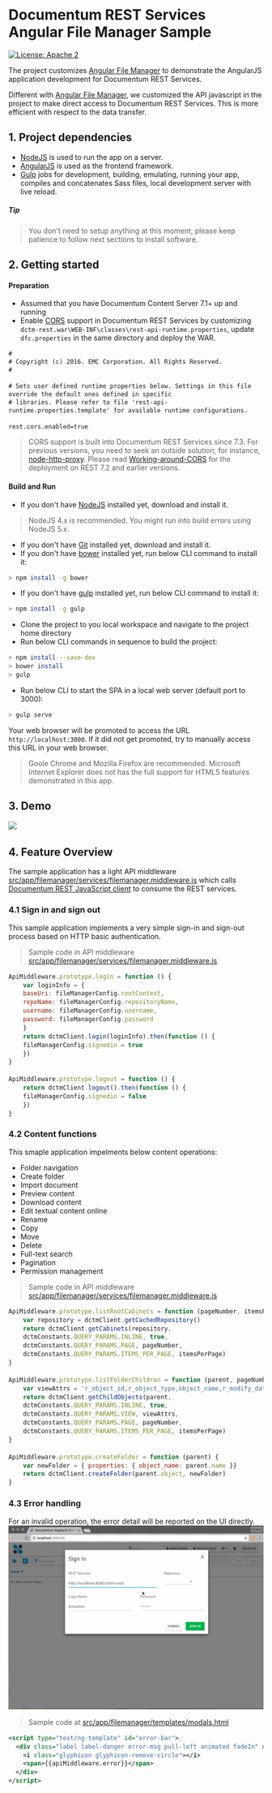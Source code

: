 # Documentum REST Services Angular File Manager Sample

[![License: Apache 2](https://img.shields.io/badge/license-Apache%202.0-brightgreen.svg)](http://www.apache.org/licenses/LICENSE-2.0)


The project customizes [Angular File Manager](https://github.com/joni2back/angular-filemanager) to demonstrate the AngularJS application development for Documentum REST Services. 

Different with [Angular File Manager](https://github.com/joni2back/angular-filemanager),  we customized the API javascript in the project to make direct access to Documentum REST Services. This is more efficient with respect to the data transfer.

## 1. Project dependencies

* [NodeJS](https://nodejs.org/) is used to run the app on a server.
* [AngularJS](https://angularjs.org/) is used as the frontend framework.
* [Gulp](http://gulpjs.com/) jobs for development, building, emulating, running your app, compiles and concatenates Sass files, local development server with live reload.

##### Tip
>  You don't need to setup anything at this moment, please keep patience to follow next sections to install software.

## 2. Getting started

#### Preparation

* Assumed that you have Documentum Content Server 7.1+ up and running
* Enable [CORS](https://www.w3.org/TR/cors/) support in Documentum REST Services by customizing `dctm-rest.war\WEB-INF\classes\rest-api-runtime.properties`, update `dfc.properties` in the same directory and deploy the WAR.
```
#
# Copyright (c) 2016. EMC Corporation. All Rights Reserved.
#

# Sets user defined runtime properties below. Settings in this file override the default ones defined in specific
# libraries. Please refer to file 'rest-api-runtime.properties.template' for available runtime configurations.

rest.cors.enabled=true
```

> CORS support is built into Documentum REST Services since 7.3. For previous versions, you need to seek an outside solution, for instance, [node-http-proxy](https://github.com/nodejitsu/node-http-proxy). Please read [Working-around-CORS](https://github.com/Enterprise-Content-Management/documentum-rest-client-angular-filemanager/wiki/Working-around-CORS) for the deployment on REST 7.2 and earlier versions.

#### Build and Run
* If you don't have [NodeJS](https://nodejs.org/) installed yet, download and install it.
> NodeJS 4.x is recommended. You might run into build errors using NodeJS 5.x.

* If you don't have [Git](https://git-scm.com/) installed yet, download and install it.
* If you don't have [bower](http://bower.io/) installed yet, run below CLI command to install it:
```bash 
> npm install -g bower
```
* If you don't have [gulp](http://gulpjs.com/) installed yet, run below CLI command to install it:
```bash
> npm install -g gulp
```
* Clone the project to you local workspace and navigate to the project home directory 
* Run below CLI commands in sequence to build the project:
```bash
> npm install --save-dev
> bower install
> gulp
```
* Run below CLI to start the SPA in a local web server (default port to 3000):
```bash
> gulp serve
```
Your web browser will be promoted to access the URL `http://localhost:3000`. If it did not get promoted, try to manually access this URL in your web browser.
> Goole Chrome and Mozilla Firefox are recommended. Microsoft Internet Explorer does not has the full support for HTML5 features demonstrated in this app.


## 3. Demo
<img src="demo/filemanager.gif">

## 4. Feature Overview
The sample application has a light API middleware [src/app/filemanager/services/filemanager.middleware.js](src/app/filemanager/services/filemanager.middleware.js) 
which calls [Documentum REST JavaScript client](src/app/filemanager/providers.client.js) to consume the REST services. 

### 4.1 Sign in and sign out
This sample application implements a very simple sign-in and sign-out process based on HTTP basic authentication. 

> Sample code in API middleware [src/app/filemanager/services/filemanager.middleware.js](src/app/filemanager/services/filemanager.middleware.js) 

```js
ApiMiddleware.prototype.login = function () {
    var loginInfo = {
    baseUri: fileManagerConfig.rootContext,
    repoName: fileManagerConfig.repositoryName,
    username: fileManagerConfig.username,
    password: fileManagerConfig.password
    }
    return dctmClient.login(loginInfo).then(function () {
    fileManagerConfig.signedin = true
    })
}

ApiMiddleware.prototype.logout = function () {
    return dctmClient.logout().then(function () {
    fileManagerConfig.signedin = false
    })
}
```

### 4.2 Content functions
This smaple application impelments below content operations:
* Folder navigation
* Create folder
* Import document
* Preview content 
* Download content 
* Edit textual content online 
* Rename
* Copy 
* Move 
* Delete
* Full-text search
* Pagination
* Permission management 

> Sample code in API middleware [src/app/filemanager/services/filemanager.middleware.js](src/app/filemanager/services/filemanager.middleware.js) 

```js
ApiMiddleware.prototype.listRootCabinets = function (pageNumber, itemsPerPage) {
    var repository = dctmClient.getCachedRepository()
    return dctmClient.getCabinets(repository,
    dctmConstants.QUERY_PARAMS.INLINE, true,
    dctmConstants.QUERY_PARAMS.PAGE, pageNumber,
    dctmConstants.QUERY_PARAMS.ITEMS_PER_PAGE, itemsPerPage)
}

ApiMiddleware.prototype.listFolderChildren = function (parent, pageNumber, itemsPerPage) {
    var viewAttrs = 'r_object_id,r_object_type,object_name,r_modify_date,r_creation_date,i_folder_id,r_full_content_size,a_content_type'
    return dctmClient.getChildObjects(parent,
    dctmConstants.QUERY_PARAMS.INLINE, true,
    dctmConstants.QUERY_PARAMS.VIEW, viewAttrs,
    dctmConstants.QUERY_PARAMS.PAGE, pageNumber,
    dctmConstants.QUERY_PARAMS.ITEMS_PER_PAGE, itemsPerPage)
}

ApiMiddleware.prototype.createFolder = function (parent) {
    var newFolder = { properties: { object_name: parent.name }}
    return dctmClient.createFolder(parent.object, newFolder)
}
```

### 4.3 Error handling
For an invalid operation, the error detail will be reported on the UI directly.
<img src="demo/filemanager_error.gif">

> Sample code at [src/app/filemanager/templates/modals.html](src/app/filemanager/templates/modals.html) 

```xml
<script type="text/ng-template" id="error-bar">
  <div class="label label-danger error-msg pull-left animated fadeIn" ng-show="apiMiddleware.error">
    <i class="glyphicon glyphicon-remove-circle"></i>
    <span>{{apiMiddleware.error}}</span>
  </div>
</script>
```

